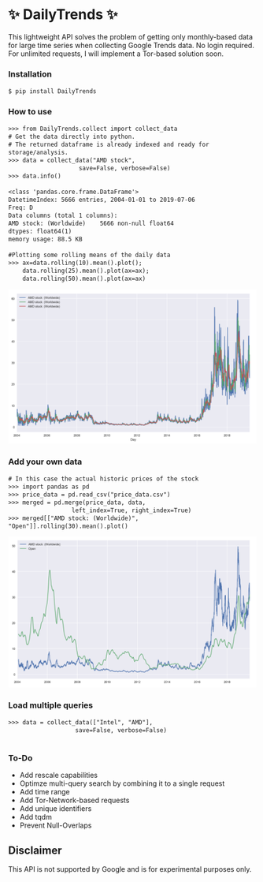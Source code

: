 #  ✨ DailyTrends ✨

This lightweight API solves the problem of getting only monthly-based data for large time series when collecting Google Trends data. No login required. For unlimited requests, I will implement a Tor-based solution soon.

### Installation

```bash
$ pip install DailyTrends
```




### How to use

```ipython
>>> from DailyTrends.collect import collect_data
# Get the data directly into python.
# The returned dataframe is already indexed and ready for storage/analysis.
>>> data = collect_data("AMD stock",
                    save=False, verbose=False)                   
>>> data.info()

<class 'pandas.core.frame.DataFrame'>
DatetimeIndex: 5666 entries, 2004-01-01 to 2019-07-06
Freq: D
Data columns (total 1 columns):
AMD stock: (Worldwide)    5666 non-null float64
dtypes: float64(1)
memory usage: 88.5 KB

#Plotting some rolling means of the daily data
>>> ax=data.rolling(10).mean().plot();
    data.rolling(25).mean().plot(ax=ax);
    data.rolling(50).mean().plot(ax=ax)
```

![image.png](1.png)

### Add your own data
```ipython
# In this case the actual historic prices of the stock
>>> import pandas as pd
>>> price_data = pd.read_csv("price_data.csv")
>>> merged = pd.merge(price_data, data,
                  left_index=True, right_index=True)
>>> merged[["AMD stock: (Worldwide)", "Open"]].rolling(30).mean().plot()
```
![image.png](2.png)

### Load multiple queries

```ipython
>>> data = collect_data(["Intel", "AMD"],
                   save=False, verbose=False)      
                
```




### To-Do

- Add rescale capabilities
- Optimze multi-query search by combining it to a single request
- Add time range
- Add Tor-Network-based requests
- Add unique identifiers
- Add tqdm
- Prevent Null-Overlaps






## **Disclaimer**

This API is not supported by Google and is for experimental purposes only.


